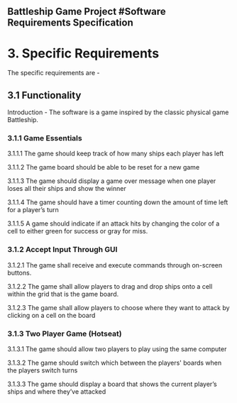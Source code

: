 ## Battleship Game Project #Software Requirements Specification

# 3. Specific Requirements

The specific requirements are -

## 3.1 Functionality

Introduction - The software is a game inspired by the classic physical game Battleship.

### 3.1.1 Game Essentials 

3.1.1.1 The game should keep track of how many ships each player has left

3.1.1.2 The game board should be able to be reset for a new game

3.1.1.3 The game should display a game over message when one player loses all their ships and show the winner

3.1.1.4 The game should have a timer counting down the amount of time left for a player’s turn

3.1.1.5 A game should indicate if an attack hits by changing the color of a cell to either green for success or gray for miss.

### 3.1.2 Accept Input Through GUI

3.1.2.1 The game shall receive and execute commands through on-screen buttons.

3.1.2.2 The game shall allow players to drag and drop ships onto a cell within the grid that is the game board.

3.1.2.3 The game shall allow players to choose where they want to attack by clicking on a cell on the board

### 3.1.3 Two Player Game (Hotseat)

3.1.3.1 The game should allow two players to play using the same computer

3.1.3.2 The game should switch which between the players' boards when the players switch turns

3.1.3.3 The game should display a board that shows the current player’s ships and where they’ve attacked
